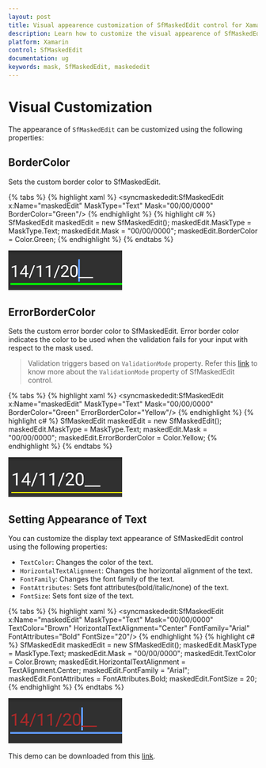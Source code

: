 ```yaml
---
layout: post
title: Visual appearence customization of SfMaskedEdit control for Xamarin.Forms Platform
description: Learn how to customize the visual appearence of SfMaskedEdit control
platform: Xamarin
control: SfMaskedEdit
documentation: ug 
keywords: mask, SfMaskedEdit, maskededit
---
```

# Visual Customization

The appearance of `SfMaskedEdit` can be customized using the following properties:

## BorderColor

Sets the custom border color to SfMaskedEdit.

{% tabs %}
{% highlight xaml %}
<syncmaskededit:SfMaskedEdit x:Name="maskedEdit" MaskType="Text" Mask="00/00/0000" BorderColor="Green"/>
{% endhighlight %}
{% highlight c# %}
SfMaskedEdit maskedEdit = new SfMaskedEdit();
maskedEdit.MaskType = MaskType.Text;
maskedEdit.Mask = "00/00/0000";
maskedEdit.BorderColor = Color.Green;
{% endhighlight %}
{% endtabs %}

![](SfMaskedEditImages/Visual_BorderColor.png)

## ErrorBorderColor

Sets the custom error border color to SfMaskedEdit. Error border color indicates the color to be used when the validation fails for your input with respect to the mask used. 

> Validation triggers based on `ValidationMode` property.
> Refer this [link](validation.html#validation-mode) to know more about the `ValidationMode` property of SfMaskedEdit control.

{% tabs %}
{% highlight xaml %}
<syncmaskededit:SfMaskedEdit x:Name="maskedEdit" MaskType="Text" Mask="00/00/0000" BorderColor="Green" ErrorBorderColor="Yellow"/>
{% endhighlight %}
{% highlight c# %}
SfMaskedEdit maskedEdit = new SfMaskedEdit();
maskedEdit.MaskType = MaskType.Text;
maskedEdit.Mask = "00/00/0000";
maskedEdit.ErrorBorderColor = Color.Yellow;
{% endhighlight %}
{% endtabs %}

![](SfMaskedEditImages/Visual_ErrorBorderColor.png)

 
## Setting Appearance of Text

You can customize the display text appearance of SfMaskedEdit control using the following properties:

* `TextColor`: Changes the color of the text.
* `HorizontalTextAlignment`: Changes the horizontal alignment of the text.
* `FontFamily`: Changes the font family of the text.
* `FontAttributes`: Sets font attributes(bold/italic/none) of the text.
* `FontSize`: Sets font size of the text.

{% tabs %}
{% highlight xaml %}
<syncmaskededit:SfMaskedEdit x:Name="maskedEdit" MaskType="Text" Mask="00/00/0000" TextColor="Brown" HorizontalTextAlignment="Center" FontFamily="Arial" FontAttributes="Bold" FontSize="20"/>
{% endhighlight %}
{% highlight c# %}
SfMaskedEdit maskedEdit = new SfMaskedEdit();
maskedEdit.MaskType = MaskType.Text;
maskedEdit.Mask = "00/00/0000";
maskedEdit.TextColor = Color.Brown;
maskedEdit.HorizontalTextAlignment = TextAlignment.Center;
maskedEdit.FontFamily = "Arial";
maskedEdit.FontAttributes = FontAttributes.Bold;
maskedEdit.FontSize = 20;
{% endhighlight %}
{% endtabs %}

![](SfMaskedEditImages/Visual_TextColor.png)

This demo can be downloaded from this [link](http://files2.syncfusion.com/Xamarin.Forms/Samples/MaskedEdit_VisualCustomize.zip).
